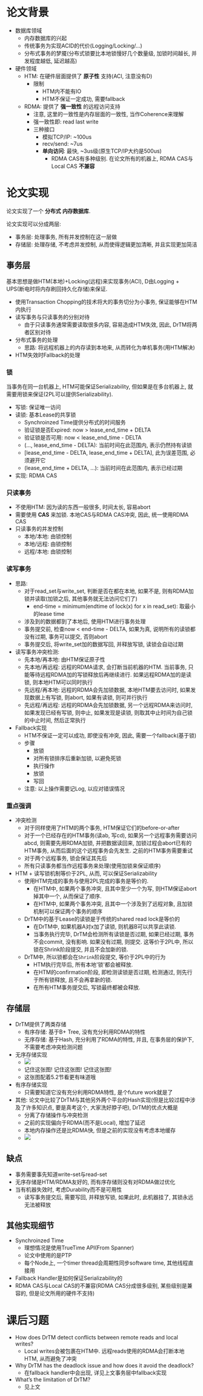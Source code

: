 # 论文背景
+ 数据库领域
    + 内存数据库的兴起
    + 传统事务为实现ACID的代价(Logging/Locking/...)
    + 分布式事务的梦魇(分布式锁要比本地锁慢好几个数量级, 加锁时间越长, 并发程度越低, 延迟越高)
+ 硬件领域
    + HTM: 在硬件层面提供了 **原子性** 支持(ACI, 注意没有D)
        + 限制
            + HTM内不能有IO
            + HTM不保证一定成功, 需要fallback
    + RDMA: 提供了 **强一致性** 的远程访问支持
        + 注意, 这里的一致性是内存层面的一致性, 当作Coherence来理解
        + 强一致性即: read last write
        + 三种接口
            + 模拟TCP/IP: ~100us
            + recv/send: ~7us
            + **单向访问**: 最快, ~3us级(原生TCP/IP大约是500us)
                + RDMA CAS有多种级别. 在论文所有的机器上, RDMA CAS与Local CAS **不兼容**

# 论文实现
论文实现了一个 **分布式** **内存数据库**.

论文实现可以分成两层:

+ 事务层: 处理事务, 所有并发控制在这一层做
+ 存储层: 处理存储, 不考虑并发控制, 从而使得逻辑更加清晰, 并且实现更加简洁

## 事务层
基本思想是做HTM(本地)+Locking(远程)来实现事务(ACI), D由Logging + UPS(断电时将内存刷回持久化存储)来保证.

+ 使用Transaction Chopping的技术将大的事务切分为小事务, 保证能够在HTM内执行
+ 读写事务与只读事务的分别对待
    + 由于只读事务通常需要读取很多内容, 容易造成HTM失效, 因此, DrTM将两者区别对待
+ 分布式事务的处理
    + 思路: 将远程机器上的内存读到本地来, 从而转化为单机事务(用HTM解决)
+ HTM失效时Fallback的处理

### 锁
当事务在同一台机器上, HTM可能保证Serializability, 但如果是在多台机器上, 就需要用锁来保证(2PL可以提供Serializability).

+ 写锁: 保证唯一访问
+ 读锁: 基本Lease的共享锁
    + Synchroinzed Time提供分布式的时间服务
    + 验证锁是否Expired: now > lease_end_time + DELTA
    + 验证锁是否可用: now < lease_end_time - DELTA
    + \(..., lease_end_time - DELTA\): 当前时间在此范围内, 表示仍然持有读锁
    + \[lease_end_time - DELTA, lease_end_time + DELTA\], 此为误差范围, 必须避开它
    + \(lease_end_time + DELTA, ...\): 当前时间在此范围内, 表示已经过期
+ 实现: RDMA CAS

### 只读事务
+ 不使用HTM: 因为读的东西一般很多, 时间太长, 容易abort
+ 需要使用 **CAS** 来加锁. 本地CAS与RDMA CAS冲突, 因此, 统一使用RDMA CAS
+ 只读事务的并发控制
    + 本地/本地: 由锁控制
    + 本地/远程: 由锁控制
    + 远程/本地: 由锁控制

### 读写事务
+ 思路:
    + 对于read_set与write_set, 判断是否在都在本地, 如果不是, 则有RDMA加锁并读取(加锁之后, 其他事务就无法访问它们了)
        + end-time = minimum(endtime of lock(x) for x in read_set): 取最小的lease time
    + 涉及到的数据都到了本地后, 使用HTM进行事务处理
    + 事务提交前, 检查now < end-time - DELTA, 如果为真, 说明所有的读锁都没有过期, 事务可以提交, 否则abort
    + 事务提交后, 将write_set加的数据写回, 并释放写锁, 读锁会自动过期
+ 读写事务冲突检测:
    + 先本地/再本地: 由HTM保证原子性
    + 先本地/再远程: 远程的RDMA请求, 会打断当前机器的HTM. 当前事务, 只能等待远程RDMA加的写锁释放后再继续进行. 如果远程RDMA加的是读锁, 则本地HTM可以同时执行
    + 先远程/再本地: 远程的RDMA会先加锁数据, 本地HTM要去访问时, 如果发现数据上有写锁, 则abort, 如果有读锁, 则可并行执行
    + 先远程/再远程: 远程的RDMA会先加锁数据, 另一个远程RDMA来访问时, 如果发现已经有写锁, 则中止, 如果发现是读锁, 则取其中止时间为自己锁的中止时间, 然后正常执行
+ Fallback实现
    + HTM不保证一定可以成功, 即使没有冲突, 因此, 需要一个fallback(基于锁)
    + 步骤
        + 放锁
        + 对所有锁排序后重新加锁, 以避免死锁
        + 执行操作
        + 放锁
        + 写回
    + 注意: 以上操作需要记Log, 以应对错误情况

### 重点强调
+ 冲突检测
    + 对于同样使用了HTM的两个事务, HTM保证它们的before-or-after
    + 对于一个已经存在的HTM事务(读ab, 写cd), 如果另一个远程事务需要访问abcd, 则需要先用RDMA加锁, 并把数据读回来, 加锁过程会abort已有的HTM事务, 从而后面的这个远程事务会先发生. 之前的HTM事务需要重试
    + 对于两个远程事务, 锁会保证其先后
    + 所有只读事务都当作远程事务来处理(使用加锁来保证顺序)
+ HTM + 读写锁机制等价于2PL, 从而, 可以保证Serializability
    + 使用HTM完成的事务与使用2PL完成的事务是等价的. 
        + 在HTM中, 如果两个事务冲突, 且其中至少一个为写, 则HTM保证abort掉其中一个, 从而保证了顺序.
        + 在HTM中, 如果两个事务冲突, 且其中一个涉及到了远程对象, 且加锁机制可以保证两个事务的顺序
    + DrTM中的基于Lease的读锁是于传统的shared read lock是等价的
        + 在DrTM中, 如果机器A对x加了读锁, 则机器B可以共享此读锁. 
        + 当事务执行完毕, DrTM会检测所有读锁是否过期, 如果已经过期, 事务不会commit, 没有影响. 如果没有过期, 则提交. 这等价于2PL中, 所以锁在Shrink阶段提交, 并且不会加新的锁.
    + DrTM中, 所以锁都会在`Shrink`阶段提交, 等价于2PL中的行为
        + HTM执行完毕后, 所有本地'锁'都会被释放.
        + 在HTM的confirmation阶段, 即检测读锁是否过期, 检测通过, 则先行于所有锁释放, 且不会再拿新的锁.
        + 在所有HTM事务提交后, 写锁最终都被会释放.

## 存储层
+ DrTM提供了两类存储
    + 有序存储: 基于B+ Tree, 没有充分利用RDMA的特性
    + 无序存储: 基于Hash, 充分利用了RDMA的特性, 并且, 在事务层的保护下, 不需要考虑冲突检测问题
+ 无序存储实现
    + ![](img/14-RDMA-hash-imp.png)
    + 记住这张图! 记住这张图! 记住这张图!
    + 这张图配着5.2节看更有味道哦
+ 有序存储实现
    + 只需要知道它没有充分利用RDMA特性, 是个future work就是了
+ 其他: 论文中比较了DrTM与其他另外两个平台的Hash实现(但是比较过程中涉及了许多知识点, 要是真考这个, 大家洗好脖子吧), DrTM的优点大概是
    + 分离了存储操作与冲突检测
    + 之前的实现偏向于RDMA(而不是Local), 增加了延迟
    + 本地内存操作还是比RDMA快, 但是之前的实现没有考虑本地缓存
    + ![](img/14-RDMA-hash.png)

## 缺点
+ 事务需要事先知道write-set与read-set
+ 无序存储是HTM/RDMA友好的, 而有序存储则没有对RDMA做过优化
+ 当有机器失效时, 考虑Durability而不是可用性
    + 读写事务提交后, 需要写回, 并释放写锁, 如果此时, 此机器挂了, 其锁永远无法被释放

## 其他实现细节
+ Synchroinzed Time
    + 理想情况是使用TrueTime API(From Spanner)
    + 论文中使用的是PTP
    + 每个Node上, 一个timer thread会周期性同步software time, 其他线程直接用
+ Fallback Handler是如何保证Serializability的
+ RDMA CAS与Local CAS的不兼容(RDMA CAS分成很多级别, 某些级别是兼容的, 但是论文所用的硬件不支持)

# 课后习题
+ How does DrTM detect conflicts between remote reads and local writes?
    + Local writes会被包裹在HTM中. 远程reads使用的RDMA会打断本地HTM, 从而避免了冲突
+ Why DrTM has the deadlock issue and how does it avoid the deadlock?
    + 在fallback handler中会出现, 详见上文事务层中fallback实现
+ What’s the limitation of DrTM?
    + 见上文
